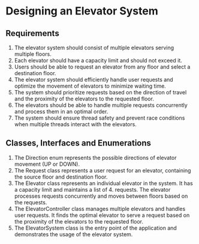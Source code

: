 # Designing an Elevator System

## Requirements

1. The elevator system should consist of multiple elevators serving multiple floors.
2. Each elevator should have a capacity limit and should not exceed it.
3. Users should be able to request an elevator from any floor and select a destination floor.
4. The elevator system should efficiently handle user requests and optimize the movement of elevators to minimize waiting time.
5. The system should prioritize requests based on the direction of travel and the proximity of the elevators to the requested floor.
6. The elevators should be able to handle multiple requests concurrently and process them in an optimal order.
7. The system should ensure thread safety and prevent race conditions when multiple threads interact with the elevators.

## Classes, Interfaces and Enumerations

1. The Direction enum represents the possible directions of elevator movement (UP or DOWN).
2. The Request class represents a user request for an elevator, containing the source floor and destination floor.
3. The Elevator class represents an individual elevator in the system. It has a capacity limit and maintains a list of 4. requests. The elevator processes requests concurrently and moves between floors based on the requests.
4. The ElevatorController class manages multiple elevators and handles user requests. It finds the optimal elevator to serve a request based on the proximity of the elevators to the requested floor.
5. The ElevatorSystem class is the entry point of the application and demonstrates the usage of the elevator system.